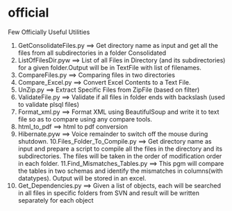 # official
Few Officially Useful Utilities

1. GetConsolidateFiles.py     ==>  Get directory name as input and  get all the files from all subdirectories in a folder Consolidated
2. ListOfFilesDir.pyw         ==>  List of all Files in Directory (and its subdirectories) for a given folder.Output will be in TextFile with list of filenames.
3. CompareFiles.py            ==>  Comparing files in two directories
4. Compare_Excel.py           ==>  Convert Excel Contents to a Text File.
5. UnZip.py                   ==>  Extract Specific Files from ZipFile (based on filter)
6. ValidateFile.py            ==>  Validate if all files in folder ends with backslash (used to validate plsql files) 
7. Format_xml.py              ==>  Format XML using BeautifulSoup and write it to text file so as to compare using any compare tools.
8. html_to_pdf                ==> html to pdf conversion
9. Hibernate.pyw              ==> Voice remainder to switch off the mouse during shutdown.
10.Files_Folder_To_Compile.py ==> Get directory name as input and prepare a script to compile all the files in the directory and 
                                  its subdirectories. The files will be taken in the order of modification order in each folder.
11.Find_Mismatches_Tables.py  ==> This pgm will compare the tables in two schemas and identify the mismatches in columns(with datatypes).
                                 Output will be stored in an excel.
12. Get_Dependencies.py       ==> Given a list of objects, each will be searched in all files in specific folders from SVN and result will be written separately for each object
